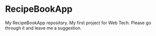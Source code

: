 # RecipeBookApp
My RecipeBookApp repository.
My first project for Web Tech. Please go through it and leave me a suggestion.
